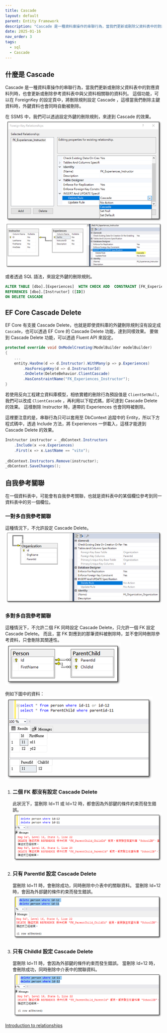 ```yaml
---
title: Cascade
layout: default
parent: Entity Framework
description: "Cascade 是一種資料庫操作的串聯行為，當我們更新或刪除父資料表中的對應資料列時，也會更新或刪除參考資料表中的該資料列。"
date: 2025-01-16
nav_order: 3
tags:
  - sql
  - Cascade
---
```


## 什麼是 Cascade

Cascade 是一種資料庫操作的串聯行為，當我們更新或刪除父資料表中的對應資料列時，也會更新或刪除參考資料表中與父資料相關聯的資料列。 
這個功能，可以在 ForeignKey 的設定頁中，將刪除規則設定 Cascade ，這樣當我們刪除主鍵資料時，外鍵資料也會同時自動被刪除。

在 SSMS 中，我們可以透過設定外鍵的刪除規則，來達到 Cascade 的效果。
![Cascade Setting](images/cascade-setting.png)
![Cascade2](images/cascade2.png)

或者透過 SQL 語法，來設定外鍵的刪除規則。
```sql
ALTER TABLE [dbo].[Experiences]  WITH CHECK ADD  CONSTRAINT [FK_Experiences_Instructor] FOREIGN KEY([InstructorID])
REFERENCES [dbo].[Instructor] ([ID])
ON DELETE CASCADE
```

## EF Core Cascade Delete
EF Core 有支援 Cascade Delete，也就是即使資料庫的外鍵刪除規則沒有設定成 `Cascade`，也可以透過 EF Core 的 Cascade Delete 功能，達到同樣效果。
要做到 Cascade Delete 功能，可以透過 Fluent API 來設定。
```csharp
protected override void OnModelCreating(ModelBuilder modelBuilder)
{
    ...
    entity.HasOne(d => d.Instructor).WithMany(p => p.Experiences)
        .HasForeignKey(d => d.InstructorId)
        .OnDelete(DeleteBehavior.ClientCascade)
        .HasConstraintName("FK_Experiences_Instructor");
}
```
若使用反向工程建立資料庫模型，相依實體的刪除行為預設值是 `ClientSetNull`，我們可以改成 `ClientCascade` ，再利用以下程式碼，即可達到 Cascade Delete 的效果。
這樣刪除 Instructor 時，連帶的 Experiences 也會同時被刪除。

這裡要注意的是，串聯行為只可以套用至 DbContext 追蹤中的 Entity，所以下方程式碼中，透過 Include 方法，將 Experiences 一併載入，這樣才能達到 Cascade Delete 的效果。
```csharp
Instructor instructor = _dbContext.Instructors
    .Include(x =>x.Experiences)
    .First(x => x.LastName == "vito");

_dbContext.Instructors.Remove(instructor);
_dbContext.SaveChanges();
```

## 自我參考關聯
在一個資料表中，可能會有自我參考關聯，也就是資料表中的某個欄位參考到同一資料表中的另一個欄位。

### 一對多自我參考關聯
這種情況下，不允許設定 Cascade Delete。
![Cascade3](images/cascade3.png)

### 多對多自我參考關聯
這種情況下，不允許二個 FK 同時設定 Cascade Delete，只允許一個 FK 設定 Cascade Delete。
而且，當 FK 對應到的那筆資料被刪除時，並不會同時刪除參考資料，只會刪除其關連性。
![Cascade4](images/cascade4.png)

例如下圖中的資料：
![Cascade5](images/cascade5.png)
1. ### 二個 FK 都沒有設定 Cascade Delete
   此狀況下，當刪除 Id=11 或 Id=12 時，都會因為外部鍵的條件約束而發生錯誤。
![Cascade6](images/cascade6.png)

2. ### 只有 ParentId 設定 Cascade Delete
   當刪除 Id=11 時，會刪除成功，同時刪除中介表中的關聯資料。
   當刪除 Id=12 時，會因為外部鍵的條件約束而發生錯誤。
![Cascade7](images/cascade7.png)

3. ### 只有 ChildId 設定 Cascade Delete
   當刪除 Id=11 時，會因為外部鍵的條件約束而發生錯誤。
   當刪除 Id=12 時，會刪除成功，同時刪除中介表中的關聯資料。
![Cascade8](images/cascade8.png)


[Introduction to relationships](https://learn.microsoft.com/en-us/ef/core/modeling/relationships)
